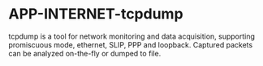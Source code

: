 APP-INTERNET-tcpdump
====================

tcpdump is a tool for network monitoring and data acquisition, supporting promiscuous mode, ethernet, SLIP, PPP and loopback. Captured packets can be analyzed on-the-fly or dumped to file.

